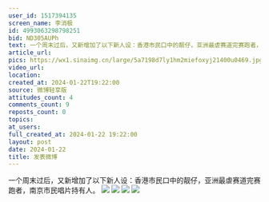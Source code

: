 ```yaml
---
user_id: 1517394135
screen_name: 李消极
id: 4993063298798251
bid: ND305AUPh
text: 一个周末过后，又新增加了以下新人设：香港市民口中的靓仔，亚洲最虐赛道完赛跑者，南京市民唱片持有人。 
article_url: 
pics: https://wx1.sinaimg.cn/large/5a7198d7ly1hm2miefoxyj21400u0469.jpg,https://wx3.sinaimg.cn/large/5a7198d7ly1hm2miei7dnj20u0140thb.jpg,https://wx2.sinaimg.cn/large/5a7198d7ly1hm2mieky7cj21400u0110.jpg,https://wx1.sinaimg.cn/large/5a7198d7ly1hm2mif40b6j20u0140486.jpg
video_url: 
location: 
created_at: 2024-01-22T19:22:00
source: 微博轻享版
attitudes_count: 4
comments_count: 9
reposts_count: 0
topics: 
at_users: 
full_created_at: 2024-01-22 19:22:00
layout: post
date: 2024-01-22
title: 发表微博
---
```


一个周末过后，又新增加了以下新人设：香港市民口中的靓仔，亚洲最虐赛道完赛跑者，南京市民唱片持有人。 
![](https://image.baidu.com/search/down?url=https://wx1.sinaimg.cn/large/5a7198d7ly1hm2miefoxyj21400u0469.jpg)
![](https://image.baidu.com/search/down?url=https://wx3.sinaimg.cn/large/5a7198d7ly1hm2miei7dnj20u0140thb.jpg)
![](https://image.baidu.com/search/down?url=https://wx2.sinaimg.cn/large/5a7198d7ly1hm2mieky7cj21400u0110.jpg)
![](https://image.baidu.com/search/down?url=https://wx1.sinaimg.cn/large/5a7198d7ly1hm2mif40b6j20u0140486.jpg)
